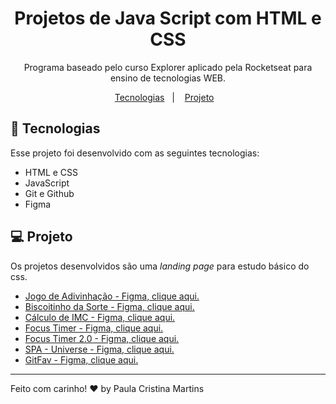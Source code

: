 <h1 align="center"> Projetos de Java Script com HTML e CSS </h1>

<p align="center">
Programa baseado pelo curso Explorer aplicado pela Rocketseat para ensino de tecnologias WEB. <br/>
</p>

<p align="center">
  <a href="#-tecnologias">Tecnologias</a>&nbsp;&nbsp;&nbsp;|&nbsp;&nbsp;&nbsp;
  <a href="#-projeto">Projeto</a>&nbsp;&nbsp;&nbsp;
</p>

## 🚀 Tecnologias

Esse projeto foi desenvolvido com as seguintes tecnologias:

- HTML e CSS
- JavaScript
- Git e Github
- Figma

## 💻 Projeto

Os projetos desenvolvidos são uma _landing page_ para estudo básico do css.

- [Jogo de Adivinhação - Figma, clique aqui.](https://www.figma.com/file/Nzlh07V7QRDba0ceBwKrBm/Jogo-Adivinha%C3%A7%C3%A3o?type=design&node-id=0-1&mode=design&t=gHJXrRcINys20nUw-0)
- [Biscoitinho da Sorte - Figma, clique aqui.](<https://www.figma.com/file/VwTdNrUZSQqtkHTOPtL6Pq/Biscoito-da-Sorte-(Community)?type=design&node-id=0-1&mode=design&t=7rSHg6XyDshlWmih-0>)
- [Cálculo de IMC - Figma, clique aqui.](<https://www.figma.com/file/DvlpaS57gsa1rPIvmLCoa1/IMC-(Copy)?type=design&node-id=6-4&mode=design&t=ZRrImnB52ulC1p5e-0>)
- [Focus Timer - Figma, clique aqui.](<https://www.figma.com/file/6wWBAADn5wHp0tF4mpwjOm/Focus-Timer-V2-%E2%80%A2-Projeto-Explorer-(Community)?type=design&node-id=1422-28&mode=design&t=DBXfm8z7hBvJMQbj-0>)
- [Focus Timer 2.0 - Figma, clique aqui.](<https://www.figma.com/file/QNF2BPo7RSXq55gY3V0xU2/Stage-05---Focus-Timer-2.0-(Copy)?type=design&node-id=0-1&mode=design&t=sIBm2DXgBvfytD9S-0>)
- [SPA - Universe - Figma, clique aqui.](<https://www.figma.com/file/JMi8fswJchdpsr8YHD8TtZ/%5BDesafios-Explorer%5D-SPA-Universe-(Copy)?type=design&node-id=104-48&mode=design&t=1rUXxlPj84WDtQXe-0>)
- [GitFav - Figma, clique aqui.](<https://www.figma.com/file/4g0hNj6umjHbl2DH67d2c8/%5BDesafios-Explorer%5D-GitFav-(Copy)-(Copy)?type=design&node-id=104-48&mode=design&t=N24e8T0Fx7vvnKqV-0>)

---

Feito com carinho! ♥ by Paula Cristina Martins
